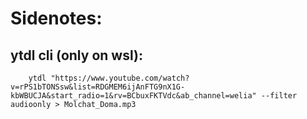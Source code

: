 # Sidenotes:

## ytdl cli (only on wsl):
``` 
    ytdl "https://www.youtube.com/watch?v=rPS1bTONSsw&list=RDGMEM6ijAnFTG9nX1G-kbWBUCJA&start_radio=1&rv=BCbuxFKTVdc&ab_channel=welia" --filter audioonly > Molchat_Doma.mp3
```
